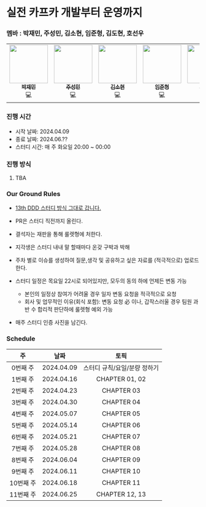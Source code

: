 # 실전 카프카 개발부터 운영까지

### 멤바 : 박재민, 주성민, 김소현, 임준형, 김도현, 호선우

<table>
    <td align="center"><a href="https://github.com/mkSpace"><img src="https://github.com/mkSpace.png" width="100px;" alt=""/><br /><sub><b>박재민</b></sub></a><br />💻</a></td>
    <td align="center"><a href="https://github.com/god9599"><img src="https://github.com/god9599.png" width="100px;" alt=""/><br /><sub><b>주성민</b></sub></a><br />💻</a></td>
    <td align="center"><a href="https://github.com/thguss"><img src="https://github.com/thguss.png" width="100px;" alt=""/><br /><sub><b>김소현</b></sub></a><br />💻</a></td>
    <td align="center"><a href="https://github.com/toychip"><img src="https://github.com/toychip.png" width="100px;" alt=""/><br /><sub><b>임준형</b></sub></a><br />💻</a></td>
    <td align="center"><a href="https://github.com/K-Diger"><img src="https://github.com/K-Diger.png" width="100px;" alt=""/><br /><sub><b>김도현</b></sub></a><br />💻</a></td>
    <td align="center"><a href="https://github.com/hocaron"><img src="https://github.com/hocaron.png" width="100px;" alt=""/><br /><sub><b>호선우</b></sub></a><br />💻</a></td>
  </tr>
</table>

### 진행 시간

* 시작 날짜: 2024.04.09
* 종료 날짜: 2024.06.??
* 스터디 시간: 매 주 화요일 20:00 ~ 00:00

### 진행 방식

1. TBA

### Our Ground Rules

- [13th DDD 스터디 방식 그대로 갑니다.](https://github.com/mash-up-kr/S3A/tree/master/13th_DDD#%EC%A7%84%ED%96%89-%EC%8B%9C%EA%B0%84)

- PR은 스터디 직전까지 올린다.
- 결석자는 재판을 통해 룰렛형에 처한다.
- 지각생은 스터디 내내 말 할때마다 온갖 구박과 박해
- 주차 별로 이슈를 생성하여 질문,생각 및 공유하고 싶은 자료를 (적극적으로) 업로드한다.
- 스터디 일정은 목요일 22시로 되어있지만, 모두의 동의 하에 언제든 변동 가능 
  - 본인의 일정상 참여가 어려울 경우 일자 변동 요청을 적극적으로 요청 
  - 회사 및 업무적인 이유(회식 포함): 변동 요청 必 이나, 갑작스러울 경우 팀원 과반 수 합리적 판단하에 룰렛형 예외 가능 
- 매주 스터디 인증 사진을 남긴다.


### Schedule

|   주    |     날짜     |        토픽        
|:------:|:----------:|:----------------:|
| 0번째 주  | 2024.04.09 | 스터디 규칙/요일/분량 정하기 |
| 1번째 주  | 2024.04.16 |  CHAPTER 01, 02  |
| 2번째 주  | 2024.04.23 |    CHAPTER 03    |
| 3번째 주  | 2024.04.30 |    CHAPTER 04    |
| 4번째 주  | 2024.05.07 |    CHAPTER 05    |
| 5번째 주  | 2024.05.14 |    CHAPTER 06    |
| 6번째 주  | 2024.05.21 |    CHAPTER 07    |
| 7번째 주  | 2024.05.28 |    CHAPTER 08    |
| 8번째 주  | 2024.06.04 |    CHAPTER 09    |
| 9번째 주  | 2024.06.11 |    CHAPTER 10    |
| 10번째 주 | 2024.06.18 |    CHAPTER 11    |
| 11번째 주 | 2024.06.25 |  CHAPTER 12, 13  |
